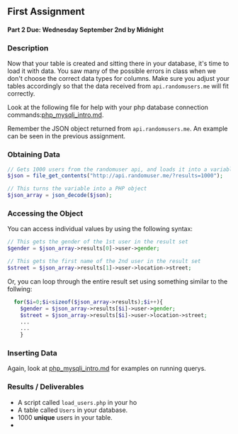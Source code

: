 ## First Assignment

#### Part 2 Due: Wednesday September 2nd by Midnight

### Description

Now that your table is created and sitting there in your database, it's time to load it with data. You saw many of the 
possible errors in class when we don't choose the correct data types for columns. Make sure you adjust your tables accordingly
so that the data received from `api.randomusers.me` will fit correctly. 

Look at the following file for help with your php database connection commands:[php_mysqli_intro.md](https://github.com/rugbyprof/5303-Adv-Database/blob/master/php_mysqli_intro.md).

Remember the JSON object returned from `api.randomusers.me`. An example can be seen in the previous assignment.

### Obtaining Data
```php
// Gets 1000 users from the randomuser api, and loads it into a variable called $json
$json = file_get_contents("http://api.randomuser.me/?results=1000");

// This turns the variable into a PHP object
$json_array = json_decode($json);
```

### Accessing the Object

You can access individual values by using the following syntax:
```php
// This gets the gender of the 1st user in the result set
$gender = $json_array->results[0]->user->gender;

// This gets the first name of the 2nd user in the result set
$street = $json_array->results[1]->user->location->street;
```

Or, you can loop through the entire result set using something similar to the follwing:
```php
  for($i=0;$i<sizeof($json_array->results);$i++){
  	$gender = $json_array->results[$i]->user->gender;
  	$street = $json_array->results[$i]->user->location->street;
  	...
  	...
	}
```

### Inserting Data

Again, look at [php_mysqli_intro.md](https://github.com/rugbyprof/5303-Adv-Database/blob/master/php_mysqli_intro.md) for examples on running querys.

### Results / Deliverables

- A script called `load_users.php` in your ho
- A table called `Users` in your database.
- 1000 __unique__ users in your table.
- 
